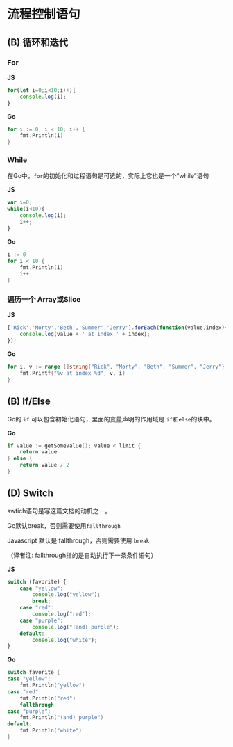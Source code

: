 # 流程控制语句
## (B) 循环和迭代
### For
**JS**
```Javascript
for(let i=0;i<10;i++){
    console.log(i);
}
```

**Go**
```Go
for i := 0; i < 10; i++ {
	fmt.Println(i)
}
```

### While

在Go中，`for`的初始化和过程语句是可选的，实际上它也是一个“while”语句


**JS**
```Javascript
var i=0;
while(i<10){
    console.log(i);
    i++;
}
```

**Go**
```Go
i := 0
for i < 10 {
	fmt.Println(i)
	i++
}
```
### 遍历一个 Array或Slice

**JS**
```Javascript
['Rick','Morty','Beth','Summer','Jerry'].forEach(function(value,index){
    console.log(value + ' at index ' + index);
});
```

**Go**
```Go
for i, v := range []string{"Rick", "Morty", "Beth", "Summer", "Jerry"} {
	fmt.Printf("%v at index %d", v, i)
}
```


## (B) If/Else

Go的 `if` 可以包含初始化语句，里面的变量声明的作用域是 `if`和`else`的块中。


**Go**
```Go
if value := getSomeValue(); value < limit {
	return value
} else {
	return value / 2
}
```

## (D) Switch

swtich语句是写这篇文档的动机之一。

Go默认break，否则需要使用`fallthrough`

Javascript 默认是 fallthrough，否则需要使用 `break`

（译者注: fallthrough指的是自动执行下一条条件语句）

**JS**
```Javascript
switch (favorite) {
    case "yellow":
        console.log("yellow");
        break;
    case "red":
        console.log("red");
    case "purple":
        console.log("(and) purple");
    default:
        console.log("white");
}

```

**Go**
```Go
switch favorite {
case "yellow":
	fmt.Println("yellow")
case "red":
	fmt.Println("red")
	fallthrough
case "purple":
	fmt.Println("(and) purple")
default:
	fmt.Println("white")
}
```

